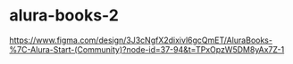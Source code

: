 # alura-books-2
https://www.figma.com/design/3J3cNgfX2dixivl6gcQmET/AluraBooks-%7C-Alura-Start-(Community)?node-id=37-94&t=TPxOpzW5DM8yAx7Z-1
